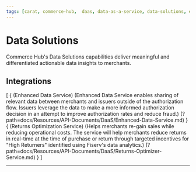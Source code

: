 ```yaml
---
tags: [carat, commerce-hub,  daas, data-as-a-service, data-solutions, enterprise, eds, enhanced-data-service, fraud, security, api-reference]
---
```


# Data Solutions

Commerce Hub's Data Solutions capabilities deliver meaningful and differentiated actionable data insights to merchants.

## Integrations

[
  {
    (Enhanced Data Service)
    (Enhanced Data Service enables sharing of relevant data between merchants and issuers outside of the authorization flow. Issuers leverage the data to make a more informed authorization decision in an attempt to improve authorization rates and reduce fraud.)
    (?path=docs/Resources/API-Documents/DaaS/Enhanced-Data-Service.md)
  }
  {
    (Returns Optimization Service)
    (Helps merchants re-gain sales while reducing operational costs. The service will help merchants reduce returns in real-time at the time of purchase or return through targeted incentives for "High Returners" identified using Fiserv's data analytics.)
    (?path=docs/Resources/API-Documents/DaaS/Returns-Optimizer-Service.md)
  }
]

---
